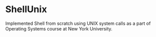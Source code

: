 # ShellUnix
Implemented Shell from scratch using UNIX system calls as a part of Operating Systems course at New York University.
